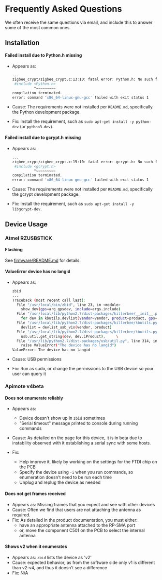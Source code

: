 # Frequently Asked Questions

We often receive the same questions via email, and include this to answer some of the most common ones.

## Installation

#### Failed install due to Python.h missing

- Appears as:
    ```bash
    ...
    zigbee_crypt/zigbee_crypt.c:13:10: fatal error: Python.h: No such file or directory
     #include <Python.h>
              ^~~~~~~~~~
    compilation terminated.
    error: command 'x86_64-linux-gnu-gcc' failed with exit status 1
    ```

- Cause:
The requirements were not installed per `README.md`, specifically the Python development package.

- Fix:
Install the requirement, such as `sudo apt-get install -y python-dev` (or `python3-dev`).

#### Failed install due to gcrypt.h missing

- Appears as:
    ```bash
    ...
    zigbee_crypt/zigbee_crypt.c:15:10: fatal error: gcrypt.h: No such file or directory
     #include <gcrypt.h>
              ^~~~~~~~~~
    compilation terminated.
    error: command 'x86_64-linux-gnu-gcc' failed with exit status 1
    ```

- Cause:
The requirements were not installed per `README.md`, specifically the gcrypt development package.

- Fix:
Install the requirement, such as `sudo apt-get install -y libgcrypt-dev`.

## Device Usage

### Atmel RZUSBSTICK

#### Flashing

See [firmware/README.md](firmware/README.md) for details.

#### ValueError device has no langid

- Appears as:
    ```bash
    zbid
    ...
    Traceback (most recent call last):
      File "/usr/local/bin/zbid", line 23, in <module>
        show_dev(gps=arg_gpsdev, include=args.include)
      File "/usr/local/lib/python2.7/dist-packages/killerbee/__init__.py", line 46, in show_dev
        for dev in kbutils.devlist(vendor=vendor, product=product, gps=gps, include=include):
      File "/usr/local/lib/python2.7/dist-packages/killerbee/kbutils.py", line 285, in devlist
        devlist = devlist_usb_v1x(vendor, product)
      File "/usr/local/lib/python2.7/dist-packages/killerbee/kbutils.py", line 215, in devlist_usb_v1x
        usb.util.get_string(dev, dev.iProduct),     \
      File "/usr/lib/python2.7/dist-packages/usb/util.py", line 314, in get_string
        raise ValueError("The device has no langid")
    ValueError: The device has no langid
    ```

- Cause: USB permissions

- Fix: Run as sudo, or change the permissions to the USB device so your user can query it

### Apimote v4beta

#### Does not enumerate reliably

- Appears as:
  - Device doesn't show up in `zbid` sometimes
  - "Serial timeout" message printed to console during running commands

- Cause:
As detailed on the page for this device, it is in beta due to instability observed with it establishing
a serial sync with some hosts.

- Fix:
  - Help improve it, likely by working on the settings for the FTDI chip on the PCB
  - Specify the device using `-i` when you run commands, so enumeration doesn't need to be run each time
  - Unplug and replug the device as needed

#### Does not get frames received

- Appears as: Missing frames that you expect and see with other devices
- Cause: Often we find that users are not attaching the antenna as required.
- Fix: As detailed in the product documentation, you must either:
  - have an appropriate antenna attached to the RP-SMA port
  - or, move the component C501 on the PCB to select the internal antenna

#### Shows v2 when it enumerates

- Appears as: `zbid` lists the device as 'v2'
- Cause: expected behavior, as from the software side only v1 is different than v2-v4, and thus it doesn't see a difference
- Fix: N/A
